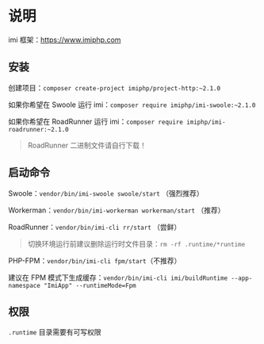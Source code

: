 # 说明

imi 框架：https://www.imiphp.com

## 安装

创建项目：`composer create-project imiphp/project-http:~2.1.0`

如果你希望在 Swoole 运行 imi：`composer require imiphp/imi-swoole:~2.1.0`

如果你希望在 RoadRunner 运行 imi：`composer require imiphp/imi-roadrunner:~2.1.0`

> RoadRunner 二进制文件请自行下载！

## 启动命令

Swoole：`vendor/bin/imi-swoole swoole/start` （强烈推荐）

Workerman：`vendor/bin/imi-workerman workerman/start` （推荐）

RoadRunner：`vendor/bin/imi-cli rr/start` （尝鲜）

> 切换环境运行前建议删除运行时文件目录：`rm -rf .runtime/*runtime`

PHP-FPM：`vendor/bin/imi-cli fpm/start`（不推荐）

建议在 FPM 模式下生成缓存：`vendor/bin/imi-cli imi/buildRuntime --app-namespace "ImiApp" --runtimeMode=Fpm`

## 权限

`.runtime` 目录需要有可写权限
